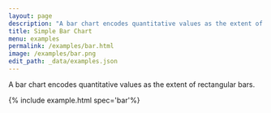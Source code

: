 ```yaml
---
layout: page
description: "A bar chart encodes quantitative values as the extent of rectangular bars."
title: Simple Bar Chart
menu: examples
permalink: /examples/bar.html
image: /examples/bar.png
edit_path: _data/examples.json
---
```


A bar chart encodes quantitative values as the extent of rectangular bars.

{% include example.html spec='bar'%}
